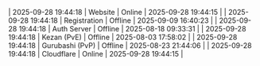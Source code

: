 | 2025-09-28 19:44:18 | Website | Online | 2025-09-28 19:44:15 |
| 2025-09-28 19:44:18 | Registration | Offline | 2025-09-09 16:40:23 |
| 2025-09-28 19:44:18 | Auth Server | Offline | 2025-08-18 09:33:31 |
| 2025-09-28 19:44:18 | Kezan (PvE) | Offline | 2025-08-03 17:58:02 |
| 2025-09-28 19:44:18 | Gurubashi (PvP) | Offline | 2025-08-23 21:44:06 |
| 2025-09-28 19:44:18 | Cloudflare | Online | 2025-09-28 19:44:15 |
